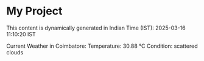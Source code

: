 # My Project

This content is dynamically generated in Indian Time (IST): 2025-03-16 11:10:20 IST


Current Weather in Coimbatore:
Temperature: 30.88 °C
Condition: scattered clouds
